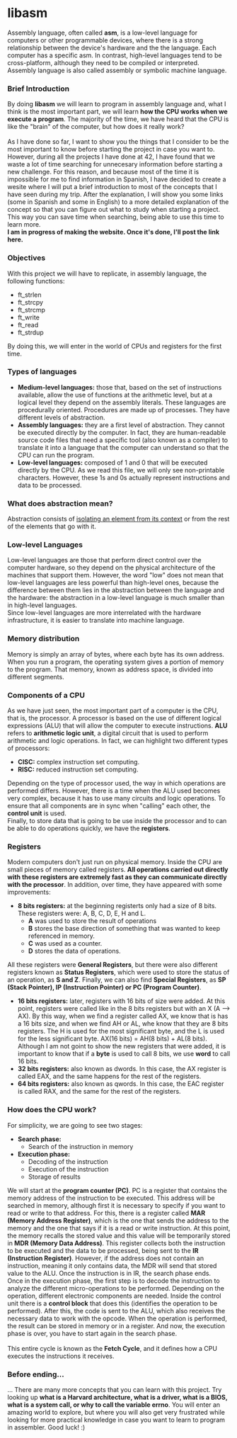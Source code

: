 # libasm
Assembly language, often called **asm**, is a low-level language for computers or other programmable devices, where there is a strong relationship between the device's hardware and the the language. Each computer has a specific asm. In contrast, high-level languages tend to be cross-platform, although they need to be compiled or interpreted.<br>
Assembly language is also called assembly or symbolic machine language.

### Brief Introduction
By doing **libasm** we will learn to program in assembly language and, what I think is the most important part, we will learn **how the CPU works when we execute a program**. The majority of the time, we have heard that the CPU is like the "brain" of the computer, but how does it really work?
<br><br>
As I have done so far, I want to show you the things that I consider to be the most important to know before starting the project in case you want to. However, during all the projects I have done at 42, I have found that we waste a lot of time searching for unnecesary information before starting a new challenge. For this reason, and because most of the time it is impossible for me to find information in Spanish, I have decided to create a wesite where I will put a brief introduction to most of the concepts that I have seen during my trip. After the explanation, I will show you some links (some in Spanish and some in English) to a more detailed explanation of the concept so that you can figure out what to study when starting a project. This way you can save time when searching, being able to use this time to learn more.<br>
**I am in progress of making the website. Once it's done, I'll post the link here.**

### Objectives
With this project we will have to replicate, in assembly language, the following functions:
* ft_strlen
* ft_strcpy
* ft_strcmp
* ft_write
* ft_read
* ft_strdup

By doing this, we will enter in the world of CPUs and registers for the first time.

### Types of languages
* **Medium-level languages:** those that, based on the set of instructions available, allow the use of functions at the arithmetic level, but at a logical level they depend on the assembly literals. These languages are procedurally oriented. Procedures are made up of processes. They have different levels of abstraction.
* **Assembly languages:** they are a first level of abstraction. They cannot be executed directly by the computer. In fact, they are human-readable source code files that need a specific tool (also known as a compiler) to translate it into a language that the computer can understand so that the CPU can run the program.
* **Low-level languages:** composed of 1 and 0 that will be executed directly by the CPU. As we read this file, we will only see non-printable characters. However, these 1s and 0s actually represent instructions and data to be processed.

### What does abstraction mean?
Abstraction consists of [isolating an element from its context](https://en.wikipedia.org/wiki/Abstraction_(computer_science)) or from the rest of the elements that go with it.

### Low-level Languages
Low-level languages are those that perform direct control over the computer hardware, so they depend on the physical architecture of the machines that support them. However, the word "low" does not mean that low-level languages are less powerful than high-level ones, because the difference between them lies in the abstraction between the language and the hardware: the abstraction in a low-level language is much smaller than in high-level languages.<br>
Since low-level languages are more interrelated with the hardware infrastructure, it is easier to translate into machine language.

### Memory distribution
Memory is simply an array of bytes, where each byte has its own address. When you run a program, the operating system gives a portion of memory to the program. That memory, known as address space, is divided into different segments.<br>

### Components of a CPU
As we have just seen, the most important part of a computer is the CPU, that is, the processor. A processor is based on the use of different logical expressions (ALU) that will allow the computer to execute instructions. **ALU** refers to **arithmetic logic unit**, a digital circuit that is used to perform arithmetic and logic operations. In fact, we can highlight two different types of processors:
* **CISC:** complex instruction set computing.
* **RISC:** reduced instruction set computing.

Depending on the type of processor used, the way in which operations are performed differs. However, there is a time when the ALU used becomes very complex, because it has to use many circuits and logic operations. To ensure that all components are in sync when "calling" each other, the **control unit** is used. <br>
Finally, to store data that is going to be use inside the processor and to can be able to do operations quickly, we have the **registers**.
 
### Registers
Modern computers don't just run on physical memory. Inside the CPU are small pieces of memory called registers. **All operations carried out directly with these registers are extremely fast as they can communicate directly with the processor**. In addition, over time, they have appeared with some improvements:
* **8 bits registers:** at the beginning registerts only had a size of 8 bits. These registers were: A, B, C, D, E, H and L.
  * **A** was used to store the result of operations
  * **B** stores the base direction of something that was wanted to keep referenced in memory.
  * **C** was used as a counter.
  * **D** stores the data of operations.
  
 All these registers were **General Registers**, but there were also different registers known as **Status Registers**, which were used to store the status of an operation, as **S and Z**. Finally, we can also find **Special Registers**, as **SP (Stack Pointer), IP (Instruction Pointer) or PC (Program Counter)**.
 
* **16 bits registers:** later, registers with 16 bits of size were added. At this point, registers were called like in the 8 bits registers but with an X (A --> AX). By this way, when we find a register called AX, we know that is has a 16 bits size, and when we find AH or AL, whe know that they are 8 bits registers. The H is used for the most significant byte, and the L is used for the less significant byte. AX(16 bits) = AH(8 bits) + AL(8 bits). Although I am not goint to show the new registers that  were added, it is important to know that if a **byte** is used to call 8 bits, we use **word** to call 16 bits.
* **32 bits registers:** also known as dwords. In this case, the AX register is called EAX, and the same happens for the rest of the registers.
* **64 bits registers:** also known as qwords. In this case, the EAC register is called RAX, and the same for the rest of the registers.

### How does the CPU work?
For simplicity, we are going to see two stages:
* **Search phase:**
  * Search of the instruction in memory
* **Execution phase:**
  * Decoding of the instruction
  * Execution of the instruction
  * Storage of results

We will start at the **program counter (PC)**. PC is a register that contains the memory address of the instruction to be executed. This address will be searched in memory, although first it is necessary to specify if you want to read or write to that address. For this, there is a register called **MAR (Memory Address Register)**, which is the one that sends the address to the memory and the one that says if it is a read or write instruction. At this point, the memory recalls the stored value and this value will be temporarily stored in **MDR (Memory Data Address)**. This register collects both the instruction to be executed and the data to be processed, being sent to the **IR (Instruction Register)**. However, if the address does not contain an instruction, meaning it only contains data, the MDR will send that stored value to the ALU. Once the instruction is in IR, the search phase ends.<br>
Once in the execution phase, the first step is to decode the instruction to analyze the different micro-operations to be performed. Depending on the operation, different electronic components are needed. Inside the control unit there is a **control block** that does this (identifies the operation to be performed). After this, the code is sent to the ALU, which also receives the necessary data to work with the opcode. When the operation is performed, the result can be stored in memory or in a register. And now, the execution phase is over, you have to start again in the search phase.<br>
<br>
This entire cycle is known as the **Fetch Cycle**, and it defines how a CPU executes the instructions it receives.

### Before ending...
... There are many more concepts that you can learn with this project. Try looking up **what is a Harvard architecture, what is a driver, what is a BIOS, what is a system call, or why to call the variable errno**. You will enter an amazing world to explore, but where you will also get very frustrated while looking for more practical knowledge in case you want to learn to program in assembler. Good luck! :)
